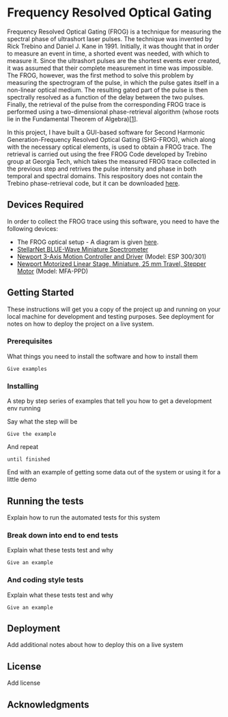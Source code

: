 # Frequency Resolved Optical Gating

Frequency Resolved Optical Gating (FROG) is a technique for measuring the spectral phase of ultrashort laser pulses. The technique was invented by Rick Trebino and Daniel J. Kane in 1991. Initially, it was thought that in order to measure an event in time, a shorted event was needed, with which to measure it. Since the ultrashort pulses are the shortest events ever created, it was assumed that their complete measurement in time was impossible. The FROG, however, was the first method to solve this problem by measuring the spectrogram of the pulse, in which the pulse gates itself in a non-linear optical medium. The resulting gated part of the pulse is then spectrally resolved as a function of the delay between the two pulses. Finally, the retrieval of the pulse from the corresponding FROG trace is performed using a two-dimensional phase-retrieval algorithm (whose roots lie in the Fundamental Theorem of Algebra)[[1]]. 

In this project, I have built a GUI-based software for Second Harmonic Generation-Frequency Resolved Optical Gating (SHG-FROG), which along with the necessary optical elements, is used to obtain a FROG trace. The retrieval is carried out using the free FROG Code developed by Trebino group at Georgia Tech, which takes the measured FROG trace collected in the previous step and retrives the pulse intensity and phase in both temporal and spectral domains. This respository does not contain the Trebino phase-retrieval code, but it can be downloaded [here][2].    

## Devices Required

In order to collect the FROG trace using this software, you need to have the following devices:
* The FROG optical setup - A diagram is given [here][3]. 
* [StellarNet BLUE-Wave Miniature Spectrometer][4] 
* [Newport 3-Axis Motion Controller and Driver][5] (Model: ESP 300/301) 
* [Newport Motorized Linear Stage, Miniature, 25 mm Travel, Stepper Motor][6] (Model: MFA-PPD)


## Getting Started

These instructions will get you a copy of the project up and running on your local machine for development and testing purposes. See deployment for notes on how to deploy the project on a live system.

### Prerequisites

What things you need to install the software and how to install them

```
Give examples
```

### Installing

A step by step series of examples that tell you how to get a development env running

Say what the step will be

```
Give the example
```

And repeat

```
until finished
```

End with an example of getting some data out of the system or using it for a little demo

## Running the tests

Explain how to run the automated tests for this system

### Break down into end to end tests

Explain what these tests test and why

```
Give an example
```

### And coding style tests

Explain what these tests test and why

```
Give an example
```

## Deployment

Add additional notes about how to deploy this on a live system




## License

Add license

## Acknowledgments


[1]: https://link.springer.com/book/10.1007%2F978-1-4615-1181-6
[2]: https://onedrive.live.com/?authkey=%21AOtakabqcXVfiOw&id=651160A0FAB1C3EF%21462&cid=651160A0FAB1C3EF
[3]: https://en.wikipedia.org/wiki/Frequency-resolved_optical_gating#/media/File:SHG_FROG.png
[4]: https://www.stellarnet.us/wp-content/uploads/StellarNet-BLUE-Wave-SPEC.pdf
[5]: https://www.newport.com/f/esp301-3-axis-dc-and-stepper-motion-controller?q=esp300:relevance:isObsolete:false:npCategory:esp301-3-axis-dc-%26-stepper-motion-controller
[6]: https://www.newport.com/p/MFA-PPD



